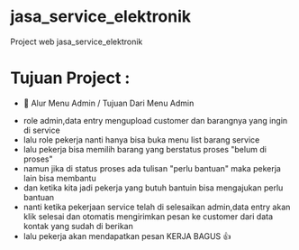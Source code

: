 #  jasa_service_elektronik
Project web jasa_service_elektronik

# Tujuan Project :
* 🚀 Alur Menu Admin / Tujuan Dari Menu Admin
 - role admin,data entry mengupload customer dan barangnya yang ingin di service
 - lalu role pekerja nanti hanya bisa buka menu list barang service 
 - lalu pekerja bisa memilih barang yang berstatus proses "belum di proses"
 - namun jika di status proses ada tulisan "perlu bantuan" maka pekerja lain bisa membantu
 - dan ketika kita jadi pekerja yang butuh bantuin bisa mengajukan perlu bantuan
 - nanti ketika pekerjaan service telah di selesaikan admin,data entry akan klik selesai dan otomatis mengirimkan pesan ke customer dari data kontak yang sudah di berikan 
 - lalu pekerja akan mendapatkan pesan KERJA BAGUS 👍


